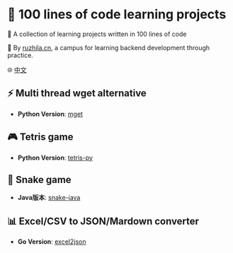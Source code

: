 # 📖 100 lines of code learning projects

🚀 A collection of learning projects written in 100 lines of code

💁 By [ruzhila.cn](http://ruzhila.cn/?from=github_100_line_code), a campus for learning backend development through practice.

🌐 [中文](./README.cn.md)

## ⚡ Multi thread wget alternative 
 - **Python Version**: [mget](https://github.com/ruzhila/mget)
  
## 🎮 Tetris game 
 - **Python Version**: [tetris-py](https://github.com/ruzhila/tetris-py)

## 🐍 Snake game
 - **Java版本**: [snake-java](https://github.com/ruzhila/snake-java)
  
## 📊 Excel/CSV to JSON/Mardown converter
 - **Go Version**: [excel2json](https://github.com/ruzhila/excel_csv_to_json_or_markdown)